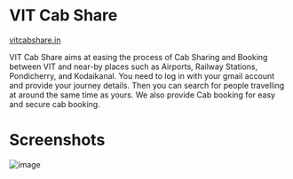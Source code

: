 # VIT Cab Share
[vitcabshare.in](http://vitcabshare.in/)

VIT Cab Share aims at easing the process of Cab Sharing and Booking between VIT and near-by places such as Airports, Railway Stations, Pondicherry, and Kodaikanal. You need to log in with your gmail account and provide your journey details. Then you can search for people travelling at around the same time as yours. We also provide Cab booking for easy and secure cab booking.

# Screenshots
![image](https://user-images.githubusercontent.com/17807257/36645269-00b36c9a-1a8c-11e8-942e-ba6f151f4af0.png)
